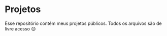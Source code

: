 # Projetos

Esse repositório contém meus projetos públicos. Todos os arquivos são de livre acesso 😊
